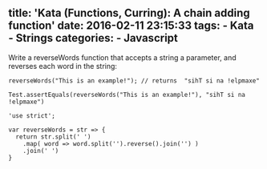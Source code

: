 title: 'Kata (Functions, Curring): A chain adding function'
date: 2016-02-11 23:15:33
tags:
    - Kata
    - Strings
categories: 
    - Javascript
---
Write a reverseWords function that accepts a string a parameter, and reverses each word in the string:

```
reverseWords("This is an example!"); // returns  "sihT si na !elpmaxe"
```

```
Test.assertEquals(reverseWords("This is an example!"), "sihT si na !elpmaxe")
```

```
'use strict';

var reverseWords = str => {
  return str.split(' ')
    .map( word => word.split('').reverse().join('') )
    .join(' ')
}
```